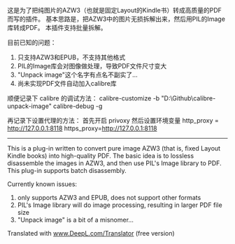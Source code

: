 这是为了把纯图片的AZW3（也就是固定Layout的Kindle书）转成高质量的PDF而写的插件。
基本思路是，把AZW3中的图片无损拆解出来，然后用PIL的Image库转成PDF。
本插件支持批量拆解。

目前已知的问题：
1. 只支持AZW3和EPUB，不支持其他格式
2. PIL的Image库会对图像做处理，导致PDF文件尺寸变大
3. "Unpack image"这个名字有点名不副实了…
4. 尚未实现PDF文件自动加入calibre库

顺便记录下 calibre 的调试方法：
calibre-customize -b "D:\Github\calibre-unpack-image"
calibre-debug -g

再记录下设置代理的方法：
首先开启 privoxy
然后设置环境变量
http_proxy = http://127.0.0.1:8118
https_proxy=http://127.0.0.1:8118

-----------------------

This is a plug-in written to convert pure image AZW3 (that is, fixed Layout Kindle books) into high-quality PDF.
The basic idea is to lossless disassemble the images in AZW3, and then use PIL's Image library to PDF.
This plug-in supports batch disassembly.

Currently known issues:
1. only supports AZW3 and EPUB, does not support other formats
2. PIL's Image library will do image processing, resulting in larger PDF file size
3. "Unpack image" is a bit of a misnomer...

Translated with www.DeepL.com/Translator (free version)
